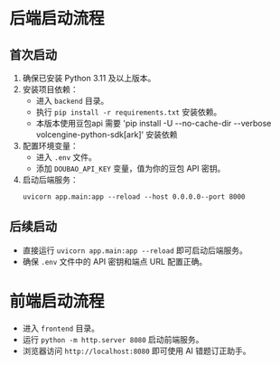 # 后端启动流程
## 首次启动
1. 确保已安装 Python 3.11 及以上版本。
2. 安装项目依赖：
   - 进入 `backend` 目录。
   - 执行 `pip install -r requirements.txt` 安装依赖。
   - 本版本使用豆包api 需要 'pip install -U --no-cache-dir --verbose volcengine-python-sdk[ark]' 安装依赖
3. 配置环境变量：
   - 进入 `.env` 文件。
   - 添加 `DOUBAO_API_KEY` 变量，值为你的豆包 API 密钥。
4. 启动后端服务：
   ```
   uvicorn app.main:app --reload --host 0.0.0.0--port 8000
   ```
## 后续启动
- 直接运行 `uvicorn app.main:app --reload` 即可启动后端服务。
- 确保 `.env` 文件中的 API 密钥和端点 URL 配置正确。

# 前端启动流程
- 进入 `frontend` 目录。
- 运行 `python -m http.server 8080` 启动前端服务。
- 浏览器访问 `http://localhost:8080` 即可使用 AI 错题订正助手。
